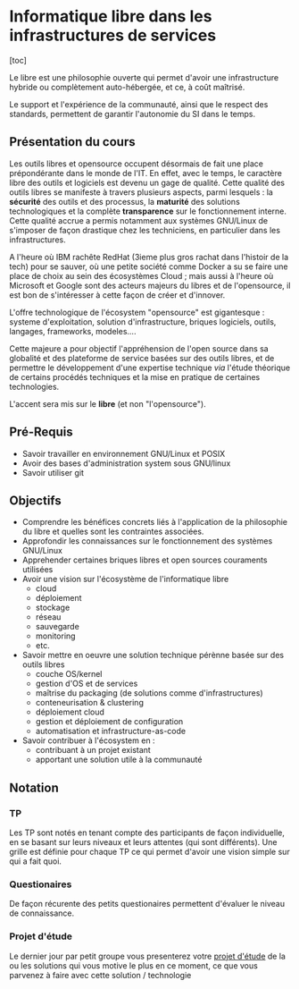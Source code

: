 # Informatique libre dans les infrastructures de services

[toc]

Le libre est une philosophie ouverte qui permet d'avoir une infrastructure hybride ou complètement auto-hébergée, et ce, à coût maîtrisé.

Le support et l'expérience de la communauté, ainsi que le respect des standards, permettent de garantir l'autonomie du SI dans le temps.

## Présentation du cours

Les outils libres et opensource occupent désormais de fait une place prépondérante dans le monde de l'IT. En effet, avec le temps, le caractère libre des outils et logiciels est devenu un gage de qualité. Cette qualité des outils libres se manifeste à travers plusieurs aspects, parmi lesquels : la **sécurité** des outils et des processus, la **maturité** des solutions technologiques et la complète **transparence** sur le fonctionnement interne.
Cette qualité accrue a permis notamment aux systèmes GNU/Linux de s'imposer de façon drastique chez les techniciens, en particulier dans les infrastructures.

A l'heure où IBM rachête RedHat (3ieme plus gros rachat dans l'histoir de la tech) pour se sauver, où une petite société comme Docker a su se faire une place de choix au sein des écosystèmes Cloud ; mais aussi à l'heure où Microsoft et Google sont des acteurs majeurs du libres et de l'opensource, il est bon de s'intéresser à cette façon de créer et d'innover.

L'offre technologique de l'écosystem "opensource" est gigantesque : systeme d'exploitation, solution d'infrastructure, briques logiciels, outils, langages, frameworks, modeles....

Cette majeure a pour objectif l'appréhension de l'open source dans sa globalité et des plateforme de service basées sur des outils libres, et de permettre le développement d'une expertise technique *via* l'étude théorique de certains procédés techniques et la mise en pratique de certaines technologies.

L'accent sera mis sur le **libre** (et non "l'opensource").

## Pré-Requis

* Savoir travailler en environnement GNU/Linux et POSIX
* Avoir des bases d'administration system sous GNU/linux
* Savoir utiliser git

## Objectifs

* Comprendre les bénéfices concrets liés à l'application de la philosophie du libre et quelles sont les contraintes associées.
* Approfondir les connaissances sur le fonctionnement des systèmes GNU/Linux
* Apprehender certaines briques libres et open sources couraments utilisées
* Avoir une vision sur l'écosystème de l'informatique libre
  * cloud
  * déploiement
  * stockage
  * réseau
  * sauvegarde
  * monitoring
  * etc.
* Savoir mettre en oeuvre une solution technique pérènne basée sur des outils libres
  * couche OS/kernel
  * gestion d'OS et de services
  * maîtrise du packaging (de solutions comme d'infrastructures)
  * conteneurisation & clustering
  * déploiement cloud
  * gestion et déploiement de configuration
  * automatisation et infrastructure-as-code
* Savoir contribuer à l'écosystem en :
  * contribuant à un projet existant
  * apportant une solution utile à la communauté

## Notation

### TP

Les TP sont notés en tenant compte des participants de façon individuelle, en se basant sur leurs niveaux et leurs attentes (qui sont différents).
Une grille est définie pour chaque TP ce qui permet d'avoir une vision simple sur qui a fait quoi.

### Questionaires

De façon récurente des petits questionaires permettent d'évaluer le niveau de connaissance.

### Projet d'étude

Le dernier jour par petit groupe vous presenterez votre [projet d'étude](./majeure/projet-etude.md) de la ou les solutions qui vous motive le plus en ce moment, ce que vous parvenez à faire avec cette solution / technologie
